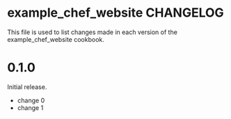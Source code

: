 # example_chef_website CHANGELOG

This file is used to list changes made in each version of the example_chef_website cookbook.

# 0.1.0

Initial release.

- change 0
- change 1

